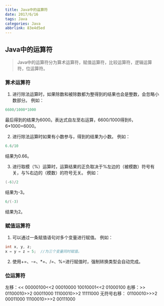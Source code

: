 ```yaml
---
title: Java中的运算符
date: 2017/6/16
tags: Java
categories: Java
abbrlink: 83e4d5ed
---
```


## Java中的运算符 ##
> Java中的运算符分为算术运算符，赋值运算符，比较运算符，逻辑运算符，位运算符。

### 算术运算符 ###
1. 进行除法运算时，如果除数和被除数都为整得到的结果也会是整数，会忽略小数部分。
例如：
```java
6600/1000*1000
```
最后得到的结果为6000。表达式自左至右运算，6600/1000得到6，6*1000=6000。

2. 进行除法运算时如果有小数参与，得到的结果为小数。
例如：
```java
6.6/10
```
结果为0.66。

3. 进行取模（%）运算时，运算结果的正负取决于%左边的（被模数）符号有关，与%右边的（模数）的符号无关。
例如：
```java
(-6)/2
```
结果为-3。
```java
6/(-3)
```
结果为2。

### 赋值运算符 ###
1. 可以通过一条赋值语句对多个变量进行赋值。
例如：
```java
int x, y, z;
x = y = z = 5;  //为三个变量同时赋值。
```

2. 使用+=、-=、*=、/=、%=进行赋值时，强制转换类型会自动完成。

### 位运算符 ###
左移：<<   00000100<<2  00010000     10010001<<2 01000100
右移：>>   01100010>>2  00011000     11100010>>2 11111000
无符号右移：     01100010>>>2  00011000     11100010>>>2 00111000
